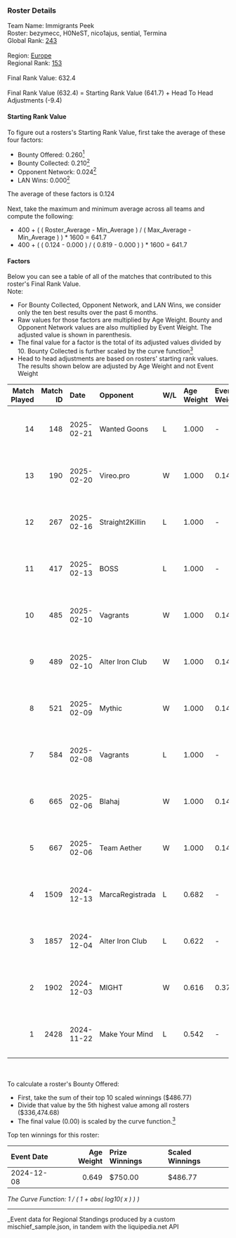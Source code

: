 ### Roster Details<br />
Team Name: Immigrants Peek<br />
Roster: bezymecc, H0NeST, nico1ajus, sential, Termina<br />
Global Rank: [243](../../standings_global_2025_03_01.md)<br />
<br />
Region: [Europe]( ../../standings_europe_2025_03_01.md)<br />
Regional Rank: [153]( ../../standings_europe_2025_03_01.md)<br />
<br />
Final Rank Value:  632.4<br />
<br />
Final Rank Value (632.4) = Starting Rank Value (641.7) + Head To Head Adjustments (-9.4)<br />

#### Starting Rank Value<br />
To figure out a rosters's Starting Rank Value, first take the average of these four factors:<br />
- Bounty Offered: 0.260[<sup>1</sup>](#table2)
- Bounty Collected: 0.210[<sup>2</sup>](#table1)
- Opponent Network: 0.024[<sup>2</sup>](#table1)
- LAN Wins: 0.000[<sup>2</sup>](#table1)

The average of these factors is 0.124<br />
<br />
Next, take the maximum and minimum average across all teams and compute the following:<br />
- 400 + ( ( Roster_Average - Min_Average ) / ( Max_Average - Min_Average ) ) * 1600 = 641.7
- 400 + ( ( 0.124 - 0.000 ) / ( 0.819 - 0.000 ) ) * 1600 = 641.7


#### Factors<br />
Below you can see a table of all of the matches that contributed to this roster's Final Rank Value.<br />
Note:<br />

- For Bounty Collected, Opponent Network, and LAN Wins, we consider only the ten best results over the past 6 months.
- Raw values for those factors are multiplied by Age Weight. Bounty and Opponent Network values are also multiplied by Event Weight. The adjusted value is shown in parenthesis.
- The final value for a factor is the total of its adjusted values divided by 10. Bounty Collected is further scaled by the curve function[<sup>3</sup>](#curveFunction)
- Head to head adjustments are based on rosters' starting rank values. The results shown below are adjusted by Age Weight and not Event Weight
<span id="table1"></span><br />


| Match Played | Match ID | Date       | Opponent        | W/L | Age Weight | Event Weight | Bounty Collected | Opponent Network | LAN Wins  | H2H Adj. | Roster                                          |
| -: | -: | :- | :- | :- | :- | :- | :- | :- | :- | -: | :- |
|           14 |      148 | 2025-02-21 | Wanted Goons    | L   | 1.000      | -            | -                | -                | -         |   -20.20 | bezymecc, H0NeST, nico1ajus, sential, Termina   |
|           13 |      190 | 2025-02-20 | Vireo.pro       | W   | 1.000      | 0.143        | 0.000 (0.000)    | 0.000 (0.000)    | 0 (0.000) |     6.16 | bezymecc, H0NeST, nico1ajus, sential, Termina   |
|           12 |      267 | 2025-02-16 | Straight2Killin | L   | 1.000      | -            | -                | -                | -         |   -22.67 | bezymecc, H0NeST, nico1ajus, sential, Termina   |
|           11 |      417 | 2025-02-13 | BOSS            | L   | 1.000      | -            | -                | -                | -         |    -7.90 | bezymecc, H0NeST, myline, nico1ajus, Termina    |
|           10 |      485 | 2025-02-10 | Vagrants        | W   | 1.000      | 0.143        | 0.001 (0.000)    | 0.276 (0.039)    | 0 (0.000) |    16.32 | bezymecc, H0NeST, myline, nico1ajus, Termina    |
|            9 |      489 | 2025-02-10 | Alter Iron Club | W   | 1.000      | 0.143        | 0.008 (0.001)    | 0.308 (0.044)    | 0 (0.000) |    17.75 | bezymecc, H0NeST, myline, nico1ajus, Termina    |
|            8 |      521 | 2025-02-09 | Mythic          | W   | 1.000      | 0.143        | 0.000 (0.000)    | 0.027 (0.004)    | 0 (0.000) |     9.34 | bezymecc, H0NeST, myline, nico1ajus, Termina    |
|            7 |      584 | 2025-02-08 | Vagrants        | L   | 1.000      | -            | -                | -                | -         |   -14.28 | bezymecc, H0NeST, myline, nico1ajus, Termina    |
|            6 |      665 | 2025-02-06 | Blahaj          | W   | 1.000      | 0.143        | 0.000 (0.000)    | 0.172 (0.025)    | 0 (0.000) |    11.71 | bezymecc, H0NeST, myline, nico1ajus, Termina    |
|            5 |      667 | 2025-02-06 | Team Aether     | W   | 1.000      | 0.143        | 0.000 (0.000)    | 0.111 (0.016)    | 0 (0.000) |     9.67 | bezymecc, H0NeST, myline, nico1ajus, Termina    |
|            4 |     1509 | 2024-12-13 | MarcaRegistrada | L   | 0.682      | -            | -                | -                | -         |   -11.44 | bezymecc, H0NeST, marekiew, nico1ajus, Valter0k |
|            3 |     1857 | 2024-12-04 | Alter Iron Club | L   | 0.622      | -            | -                | -                | -         |    -8.69 | bezymecc, H0NeST, nico1ajus, Termina, Valter0k  |
|            2 |     1902 | 2024-12-03 | MIGHT           | W   | 0.616      | 0.372        | 0.002 (0.000)    | 0.492 (0.113)    | 0 (0.000) |    12.00 | bezymecc, H0NeST, nico1ajus, Termina, Valter0k  |
|            1 |     2428 | 2024-11-22 | Make Your Mind  | L   | 0.542      | -            | -                | -                | -         |    -7.13 | bezymecc, H0NeST, nico1ajus, Termina, Valter0k  |

<br />
<span id="table2"></span><br />
To calculate a roster's Bounty Offered:<br />

- First, take the sum of their top 10 scaled winnings ($486.77)
- Divide that value by the 5th highest value among all rosters ($336,474.68)
- The final value (0.00) is scaled by the curve function.[<sup>3</sup>](#curveFunction)

Top ten winnings for this roster:<br />

| Event Date | Age Weight | Prize Winnings | Scaled Winnings |
| :- | -: | :- | :- |
| 2024-12-08 |      0.649 | $750.00        | $486.77         |


<span id="curveFunction"></span>_The Curve Function: 1 / ( 1 + abs( log10( x ) ) )_<br />

---
_Event data for Regional Standings produced by a custom mischief_sample.json, in tandem with the liquipedia.net API<br />
